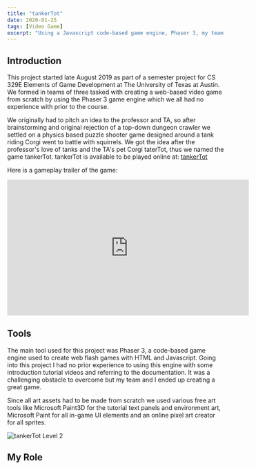 ```yaml
---
title: "tankerTot"
date: 2020-01-25
tags: [Video Game]
excerpt: "Using a Javascript code-based game engine, Phaser 3, my team and I created a fun and challenging web game that went on to win a local award."
---
```

## Introduction
This project started late August 2019 as part of a semester project for CS 329E
Elements of Game Development at The University of Texas at Austin. We formed in teams of
three tasked with creating a web-based video game from scratch by using the Phaser
3 game engine which we all had no experience with prior to the course.

We originally had to pitch an idea to the professor and TA, so after brainstorming
and original rejection of a top-down dungeon crawler we settled on a physics based
puzzle shooter game designed around a tank riding Corgi went to battle with squirrels.
We got the idea after the professor's love of tanks and the TA's pet Corgi taterTot,
thus we named the game tankerTot. tankerTot is available to be played online at:
[tankerTot](https://basilio0505.itch.io/tankertot)

Here is a gameplay trailer of the game:
<iframe width="560" height="315" src="https://www.youtube.com/embed/zUASnX3n0Go" frameborder="0" allowfullscreen></iframe>

## Tools
The main tool used for this project was Phaser 3, a code-based game engine used to
create web flash games with HTML and Javascript. Going into this project I had no
prior experience to using this engine with some introduction tutorial videos and referring
to the documentation. It was a challenging obstacle to overcome but my team and I
ended up creating a great game.

Since all art assets had to be made from scratch we used various free art tools like
Microsoft Paint3D for the tutorial text panels and environment art, Microsoft Paint
for all in-game UI elements and an online pixel art creator for all sprites.

<img src="{{ site.url }}{{ site.baseurl }}/assets/images/tankertot/tankerTot-Level2.jpg" alt="tankerTot Level 2">

## My Role
